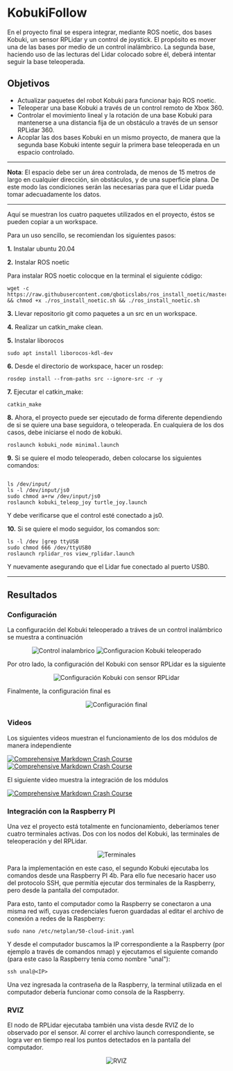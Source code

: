 # KobukiFollow

En el proyecto final se espera integrar, mediante ROS noetic, dos bases Kobuki, un sensor RPLidar y un control de joystick. El propósito es mover una de las bases por medio de un control inalámbrico. La segunda base, haciendo uso de las lecturas del Lidar colocado sobre él, deberá intentar seguir la base teleoperada.

## Objetivos

- Actualizar paquetes del robot Kobuki para funcionar bajo ROS noetic.
- Teleoperar una base Kobuki a través de un control remoto de Xbox 360.
- Controlar el movimiento lineal y la rotación de una base Kobuki para mantenerse a una distancia fija de un obstáculo a través de un sensor RPLidar 360.
- Acoplar las dos bases Kobuki en un mismo proyecto, de manera que la segunda base Kobuki intente seguir la primera base teleoperada en un espacio controlado.

***

**Nota**: El espacio debe ser un área controlada, de menos de 15 metros de largo en cualquier dirección, sin obstáculos, y de una superficie plana. De este modo las condiciones serán las necesarias para que el Lidar pueda tomar adecuadamente los datos.

***

Aquí se muestran los cuatro paquetes utilizados en el proyecto, éstos se pueden copiar a un workspace. 

Para un uso sencillo, se recomiendan los siguientes pasos:

**1.** Instalar ubuntu 20.04

**2.** Instalar ROS noetic

Para instalar ROS noetic colocque en la terminal el siguiente código:

```
wget -c https://raw.githubusercontent.com/qboticslabs/ros_install_noetic/master/ros_install_noetic.sh && chmod +x ./ros_install_noetic.sh && ./ros_install_noetic.sh

```

**3.** Llevar repositorio git como paquetes a un src en un workspace.

**4.** Realizar un catkin_make clean.

**5.** Instalar liborocos

```
sudo apt install liborocos-kdl-dev

```

**6.** Desde el directorio de workspace, hacer un rosdep:

```
rosdep install --from-paths src --ignore-src -r -y

```

**7.** Ejecutar el catkin_make:

```
catkin_make

```

**8.** Ahora, el proyecto puede ser ejecutado de forma diferente dependiendo de si se quiere una base seguidora, o teleoperada. En cualquiera de los dos casos, debe iniciarse el nodo de kobuki.

```
roslaunch kobuki_node minimal.launch

```

**9.** Si se quiere el modo teleoperado, deben colocarse los siguientes comandos:


```

ls /dev/input/
ls -l /dev/input/js0
sudo chmod a+rw /dev/input/js0
roslaunch kobuki_teleop_joy turtle_joy.launch

```

Y debe verificarse que el control esté conectado a js0.

**10.** Si se quiere el modo seguidor, los comandos son:

```
ls -l /dev |grep ttyUSB
sudo chmod 666 /dev/ttyUSB0
roslaunch rplidar_ros view_rplidar.launch

```
Y nuevamente asegurando que el Lidar fue conectado al puerto USB0.

***

## Resultados

### Configuración

La configuración del Kobuki teleoperado a tráves de un control inalámbrico se muestra a continuación

<p align="center">
<image
  src="/ImagenesFRM/Control.jpg"
  alt="Control inalambrico"
  caption="Control inalambrico">
<image
  src="/ImagenesFRM/Configuracion1.jpg"
  alt="Configuracion Kobuki teleoperado"
  caption="Configuracion Kobuki teleoperado">
</p>

Por otro lado, la configuración del Kobuki con sensor RPLidar es la siguiente

<p align="center">
<image
  src="/ImagenesFRM/Configuracion2.jpg"
  alt="Configuración Kobuki con sensor RPLidar"
  caption="Configuración Kobuki con sensor RPLidar">
</p>

Finalmente, la configuración final es

<p align="center">
<image
  src="/ImagenesFRM/Configuracion_final.jpg"
  alt="Configuración final"
  caption="Configuración final">
</p>


### Videos

Los siguientes videos muestran el funcionamiento de los dos módulos de manera independiente

[![Comprehensive Markdown Crash Course](https://img.youtube.com/vi/Ak0MeOStrAI/mqdefault.jpg)](https://youtube.com/shorts/Ak0MeOStrAI "Video Kobuki teleoperado")
[![Comprehensive Markdown Crash Course](https://img.youtube.com/vi/rHeH8-x1-Hg/mqdefault.jpg)](https://youtu.be/rHeH8-x1-Hg "Video Kobuki con sensor RPLidar")

El siguiente video muestra la integración de los módulos

[![Comprehensive Markdown Crash Course](https://img.youtube.com/vi/0k3onq1sAHE/mqdefault.jpg)](https://youtu.be/0k3onq1sAHE "Video proyecto completo")


### Integración con la Raspberry PI

Una vez el proyecto está totalmente en funcionamiento, deberíamos tener cuatro terminales activas. Dos con los nodos del Kobuki, las terminales de teleoperación y del RPLidar. 

<p align="center">
<image
  src="/ImagenesFRM/Terminales.jpg"
  alt="Terminales"
  caption="Terminales">
</p>

Para la implementación en este caso, el segundo Kobuki ejecutaba los comandos desde una Raspberry PI 4b. Para ello fue necesario hacer uso del protocolo SSH, que permitía ejecutar dos terminales de la Raspberry, pero desde la pantalla del computador. 

Para esto, tanto el computador como la Raspberry se conectaron a una misma red wifi, cuyas credenciales fueron guardadas al editar el archivo de conexión a redes de la Raspberry:

```
sudo nano /etc/netplan/50-cloud-init.yaml

```

Y desde el computador buscamos la IP correspondiente a la Raspberry (por ejemplo a través de comandos nmap) y ejecutamos el siguiente comando (para este caso la Raspberry tenía como nombre "unal"):

```
ssh unal@<IP>

```

Una vez ingresada la contraseña de la Raspberry, la terminal utilizada en el computador debería funcionar como consola de la Raspberry.

### RVIZ

El nodo de RPLidar ejecutaba también una vista desde RVIZ de lo observado por el sensor. Al correr el archivo launch correspondiente, se logra ver en tiempo real los puntos detectados en la pantalla del computador.

<p align="center">
<image
  src="/ImagenesFRM/RVIZ.jpg"
  alt="RVIZ"
  caption="RVIZ">
</p>